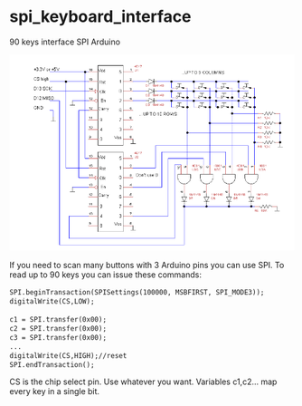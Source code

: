 # spi_keyboard_interface
90 keys interface SPI Arduino 

![Screenshot](spi_arduino_interface.PNG)

If you need to scan many buttons with 3 Arduino pins you can use SPI. To read up to 90 keys you can issue these commands:

```
SPI.beginTransaction(SPISettings(100000, MSBFIRST, SPI_MODE3));
digitalWrite(CS,LOW);

c1 = SPI.transfer(0x00);
c2 = SPI.transfer(0x00);
c3 = SPI.transfer(0x00);
...
digitalWrite(CS,HIGH);//reset
SPI.endTransaction();
```

CS is the chip select pin. Use whatever you want. Variables c1,c2... map every key in a single bit.
